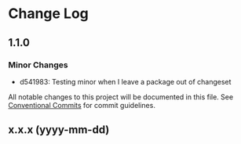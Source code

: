 # Change Log

## 1.1.0

### Minor Changes

- d541983: Testing minor when I leave a package out of changeset

All notable changes to this project will be documented in this file. See [Conventional Commits](https://conventionalcommits.org/) for commit guidelines.

## x.x.x (yyyy-mm-dd)
